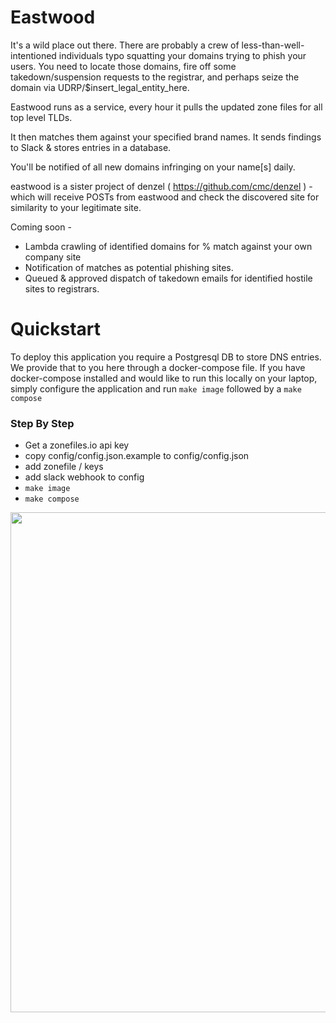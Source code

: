 # Eastwood


It's a wild place out there. There are probably a crew of less-than-well-intentioned individuals typo squatting your domains trying to phish your users. You need to locate those domains, fire off some takedown/suspension requests to the registrar, and perhaps seize the domain via UDRP/$insert_legal_entity_here.

Eastwood runs as a service, every hour it pulls the updated zone files for all top level TLDs.

It then matches them against your specified brand names. It sends findings to Slack & stores entries in a database.

You'll be notified of all new domains infringing on your name[s] daily.

eastwood is a sister project of denzel ( https://github.com/cmc/denzel ) - which will receive POSTs from eastwood and check the discovered site for similarity to your legitimate site.

Coming soon - 
   - Lambda crawling of identified domains for % match against your own company site
   - Notification of matches as potential phishing sites.
   - Queued & approved dispatch of takedown emails for identified hostile sites to registrars.


# Quickstart
To deploy this application you require a Postgresql DB to store DNS entries. We provide that to you here through a docker-compose file. If you have docker-compose installed and would like to run this locally on your laptop, simply configure the application and run `make image` followed by a `make compose`

### Step By Step
   - Get a zonefiles.io api key
   - copy config/config.json.example to config/config.json
   - add zonefile / keys
   - add slack webhook to config
   - `make image`
   - `make compose`
 

<img src="https://github.com/cmc/eastwood/blob/master/images/clint-eastwood.jpg" width="1000" height="800">
